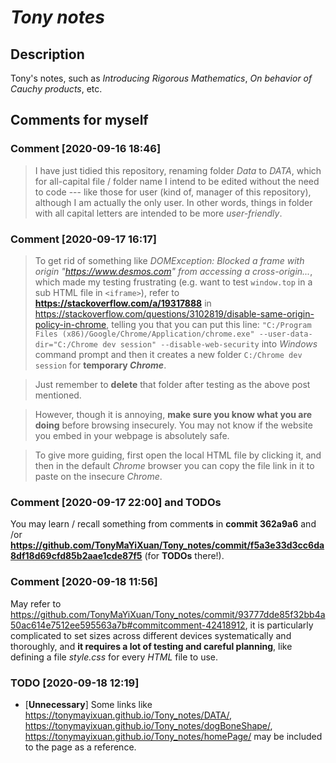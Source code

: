 # _Tony notes_

## Description
Tony's notes, such as _Introducing Rigorous Mathematics_, _On behavior of Cauchy products_, etc.

## Comments for myself
### Comment [2020-09-16 18:46]
> I have just tidied this repository, renaming folder _Data_ to _DATA_, which for all-capital file / folder name I intend to be edited without the need to code --- like those for user (kind of, manager of this repository), although I am actually the only user. In other words, things in folder with all capital letters are intended to be more _user-friendly_.
### Comment [2020-09-17 16:17]
> To get rid of something like _DOMException: Blocked a frame with origin "https://www.desmos.com" from accessing a cross-origin..._, which made my testing frustrating (e.g. want to test `window.top` in a sub HTML file in `<iframe>`), refer to **https://stackoverflow.com/a/19317888** in https://stackoverflow.com/questions/3102819/disable-same-origin-policy-in-chrome, telling you that you can put this line: `"C:/Program Files (x86)/Google/Chrome/Application/chrome.exe" --user-data-dir="C:/Chrome dev session" --disable-web-security` into _Windows_ command prompt and then it creates a new folder `C:/Chrome dev session` for **temporary _Chrome_**.

> Just remember to **delete** that folder after testing as the above post mentioned.

> However, though it is annoying, **make sure you know what you are doing** before browsing insecurely. You may not know if the website you embed in your webpage is absolutely safe.

> To give more guiding, first open the local HTML file by clicking it, and then in the default _Chrome_ browser you can copy the file link in it to paste on the insecure _Chrome_. 
### Comment [2020-09-17 22:00] and TODOs
You may learn / recall something from comment**s** in **commit 362a9a6** and /or **https://github.com/TonyMaYiXuan/Tony_notes/commit/f5a3e33d3cc6da8df18d69cfd85b2aae1cde87f5** (for **TODOs** there!).
### Comment [2020-09-18 11:56]
May refer to https://github.com/TonyMaYiXuan/Tony_notes/commit/93777dde85f32bb4a50ac614e7512ee595563a7b#commitcomment-42418912, it is particularly complicated to set sizes across different devices systematically and thoroughly, and **it requires a lot of testing and careful planning**, like defining a file _style.css_ for every _HTML_ file to use.
### TODO [2020-09-18 12:19]
- [**Unnecessary**] Some links like https://tonymayixuan.github.io/Tony_notes/DATA/, https://tonymayixuan.github.io/Tony_notes/dogBoneShape/, https://tonymayixuan.github.io/Tony_notes/homePage/ may be included to the page as a reference.
